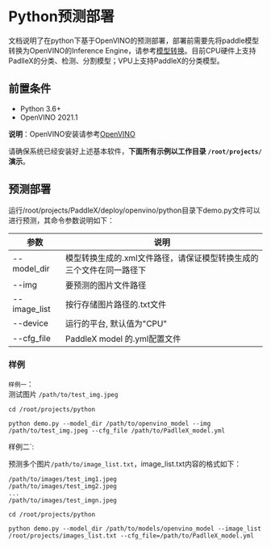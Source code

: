 # Python预测部署
文档说明了在python下基于OpenVINO的预测部署，部署前需要先将paddle模型转换为OpenVINO的Inference Engine，请参考[模型转换](docs/deploy/openvino/export_openvino_model.md)。目前CPU硬件上支持PadlleX的分类、检测、分割模型；VPU上支持PaddleX的分类模型。

## 前置条件
* Python 3.6+
* OpenVINO 2021.1

**说明**：OpenVINO安装请参考[OpenVINO](https://docs.openvinotoolkit.org/latest/index.html)  


请确保系统已经安装好上述基本软件，**下面所有示例以工作目录 `/root/projects/`演示**。

## 预测部署
运行/root/projects/PaddleX/deploy/openvino/python目录下demo.py文件可以进行预测，其命令参数说明如下：

|  参数   | 说明  |
|  ----  | ----  |
| --model_dir  | 模型转换生成的.xml文件路径，请保证模型转换生成的三个文件在同一路径下|
| --img  | 要预测的图片文件路径 |
| --image_list  | 按行存储图片路径的.txt文件 |
| --device  | 运行的平台, 默认值为"CPU" |
| --cfg_file | PaddleX model 的.yml配置文件 |

### 样例
`样例一`：  
测试图片 `/path/to/test_img.jpeg`  

```
cd /root/projects/python  

python demo.py --model_dir /path/to/openvino_model --img /path/to/test_img.jpeg --cfg_file /path/to/PadlleX_model.yml
```  

样例二`:

预测多个图片`/path/to/image_list.txt`，image_list.txt内容的格式如下：

```
/path/to/images/test_img1.jpeg
/path/to/images/test_img2.jpeg
...
/path/to/images/test_imgn.jpeg
```

```
cd /root/projects/python  

python demo.py --model_dir /path/to/models/openvino_model --image_list /root/projects/images_list.txt --cfg_file=/path/to/PadlleX_model.yml
```
